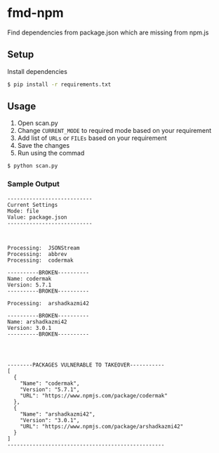 # fmd-npm
Find dependencies from package.json which are missing from npm.js

## Setup

Install dependencies

```bash
$ pip install -r requirements.txt
```

## Usage

1. Open scan.py
2. Change `CURRENT_MODE` to required mode based on your requirement
3. Add list of `URLs` or `FILEs` based on your requirement
4. Save the changes
5. Run using the commad 

```bash
$ python scan.py
```

### Sample Output

```
---------------------------
Current Settings
Mode: file
Value: package.json
---------------------------



Processing:  JSONStream
Processing:  abbrev
Processing:  codermak

----------BROKEN----------
Name: codermak
Version: 5.7.1
----------BROKEN----------

Processing:  arshadkazmi42

----------BROKEN----------
Name: arshadkazmi42
Version: 3.0.1
----------BROKEN----------




--------PACKAGES VULNERABLE TO TAKEOVER-----------
[
  {
    "Name": "codermak",
    "Version": "5.7.1",
    "URL": "https://www.npmjs.com/package/codermak"
  },
  {
    "Name": "arshadkazmi42",
    "Version": "3.0.1",
    "URL": "https://www.npmjs.com/package/arshadkazmi42"
  }
]
--------------------------------------------------

```
